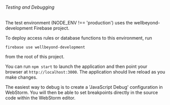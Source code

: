 ###### Testing and Debugging

The test environment (NODE_ENV !== 'production') uses the wellbeyond-development Firebase project.  

To deploy access rules or database functions to this environment, run

`firebase use wellbeyond-development`

from the root of this project.

You can run `npm start` to launch the application and then point your browser at `http://localhost:3000`.  The application should live reload as you make changes.

The easiest way to debug is to create a 'JavaScript Debug' configuration in WebStorm.  You will then be able to set breakpoints directly in the source code within the WebStorm editor. 